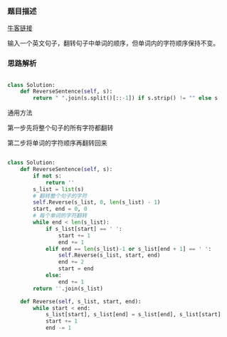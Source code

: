 ### 题目描述

[牛客链接](https://www.nowcoder.com/practice/3194a4f4cf814f63919d0790578d51f3?tpId=13&tqId=11197&tPage=3&rp=3&ru=/ta/coding-interviews&qru=/ta/coding-interviews/question-ranking)

输入一个英文句子，翻转句子中单词的顺序，但单词内的字符顺序保持不变。

### 思路解析


```python

class Solution:
    def ReverseSentence(self, s):
        return " ".join(s.split()[::-1]) if s.strip() != "" else s

```

通用方法

第一步先将整个句子的所有字符都翻转

第二步将单词的字符顺序再翻转回来

```python

class Solution:
    def ReverseSentence(self, s):
        if not s:
            return ''
        s_list = list(s)
        # 翻转整个句子的字符
        self.Reverse(s_list, 0, len(s_list) - 1)
        start, end = 0, 0
        # 每个单词的字符翻转
        while end < len(s_list):
            if s_list[start] == ' ':
                start += 1
                end += 1
            elif end == len(s_list)-1 or s_list[end + 1] == ' ':
                self.Reverse(s_list, start, end)
                end += 2
                start = end
            else:
                end += 1
        return ''.join(s_list)

    def Reverse(self, s_list, start, end):
        while start < end:
            s_list[start], s_list[end] = s_list[end], s_list[start]
            start += 1
            end -= 1



```
